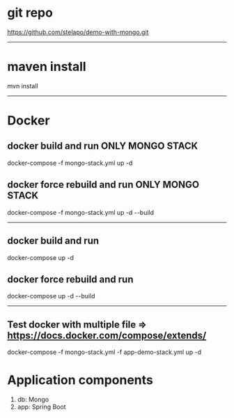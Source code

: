 # git repo 
https://github.com/stelapo/demo-with-mongo.git

* * *

# maven install
mvn install

* * *

# Docker

## docker build and run ONLY MONGO STACK ##
docker-compose -f mongo-stack.yml up -d

## docker force rebuild and run ONLY MONGO STACK ##
docker-compose -f mongo-stack.yml up -d --build

* * *
## docker build and run ##
docker-compose up -d

## docker force rebuild and run ##
docker-compose up -d --build

***
## Test docker with multiple file => https://docs.docker.com/compose/extends/
docker-compose -f mongo-stack.yml -f app-demo-stack.yml up -d

# Application components
1. db: Mongo
2. app: Spring Boot
